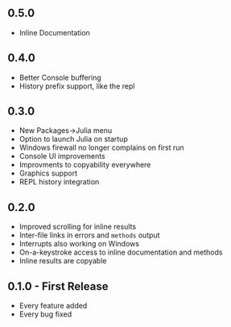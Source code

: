 ## 0.5.0
* Inline Documentation

## 0.4.0
* Better Console buffering
* History prefix support, like the repl

## 0.3.0
* New Packages->Julia menu
* Option to launch Julia on startup
* Windows firewall no longer complains on first run
* Console UI improvements
* Improvments to copyability everywhere
* Graphics support
* REPL history integration

## 0.2.0
* Improved scrolling for inline results
* Inter-file links in errors and `methods` output
* Interrupts also working on Windows
* On-a-keystroke access to inline documentation and methods
* Inline results are copyable

## 0.1.0 - First Release
* Every feature added
* Every bug fixed
